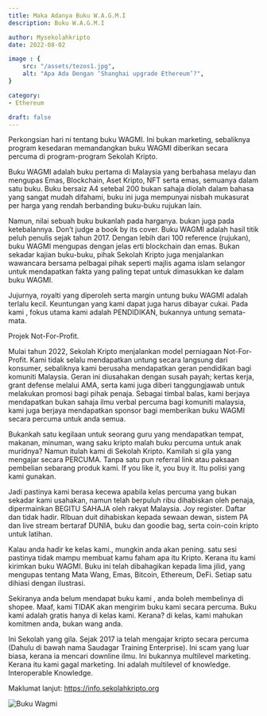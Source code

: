 ```yaml
---
title: Maka Adanya Buku W.A.G.M.I
description: Buku W.A.G.M.I

author: Mysekolahkripto
date: 2022-08-02

image : {
    src: "/assets/tezos1.jpg",
    alt: "Apa Ada Dengan ‘Shanghai upgrade Ethereum’?",
}

category: 
- Ethereum

draft: false
---
```



Perkongsian hari ni tentang buku WAGMI. Ini bukan marketing, sebaliknya program kesedaran memandangkan buku WAGMI diberikan secara percuma di program-program Sekolah Kripto.

Buku WAGMI adalah buku pertama di Malaysia yang berbahasa melayu dan mengupas Emas, Blockchain, Aset Kripto, NFT serta emas, semuanya dalam satu buku. Buku bersaiz A4 setebal 200 bukan sahaja diolah dalam bahasa yang sangat mudah difahami, buku ini juga mempunyai nisbah mukasurat per harga yang rendah berbanding buku-buku rujukan lain.

Namun, nilai sebuah buku bukanlah pada harganya. bukan juga pada ketebalannya. Don’t judge a book by its cover. Buku WAGMI adalah hasil titik peluh penulis sejak tahun 2017. Dengan lebih dari 100 reference (rujukan), buku WAGMI mengupas dengan jelas erti blockchain dan emas. Bukan sekadar kajian buku-buku, pihak Sekolah Kripto juga menjalankan wawancara bersama pelbagai pihak seperti majlis agama islam selangor untuk mendapatkan fakta yang paling tepat untuk dimasukkan ke dalam buku WAGMI.

Jujurnya, royalti yang diperoleh serta margin untung buku WAGMI adalah terlalu kecil. Keuntungan yang kami dapat juga harus dibayar cukai. Pada kami , fokus utama kami adalah PENDIDIKAN, bukannya untung semata-mata.

Projek Not-For-Profit.

Mulai tahun 2022, Sekolah Kripto menjalankan model perniagaan Not-For-Profit. Kami tidak selalu mendapatkan untung secara langsung dari konsumer, sebaliknya kami berusaha mendapatkan geran pendidikan bagi komuniti Malaysia. Geran ini diusahakan dengan susah payah; kertas kerja, grant defense melalui AMA, serta kami juga diberi tanggungjawab untuk melakukan promosi bagi pihak penaja. Sebagai timbal balas, kami berjaya mendapatkan bukan sahaja ilmu verbal percuma bagi komuniti malaysia, kami juga berjaya mendapatkan sponsor bagi memberikan buku WAGMI secara percuma untuk anda semua.

Bukankah satu kegilaan untuk seorang guru yang mendapatkan tempat, makanan, minuman, wang saku kripto malah buku percuma untuk anak muridnya? Namun itulah kami di Sekolah Kripto. Kamilah si gila yang mengajar secara PERCUMA. Tanpa satu pun referral link atau paksaan pembelian sebarang produk kami. If you like it, you buy it. Itu polisi yang kami gunakan.

Jadi pastinya kami berasa kecewa apabila kelas percuma yang bukan sekadar kami usahakan, namun telah berpuluh ribu dihabiskan oleh penaja, dipermainkan BEGITU SAHAJA oleh rakyat Malaysia. Joy register. Daftar dan tidak hadir. RIbuan duit dihabiskan kepada sewaan dewan, sistem PA dan live stream bertaraf DUNIA, buku dan goodie bag, serta coin-coin kripto untuk latihan.

Kalau anda hadir ke kelas kami., mungkin anda akan pening. satu sesi pastinya tidak mampu membuat kamu faham apa itu Kripto. Kerana itu kami kirimkan buku WAGMI. Buku ini telah dibahagikan kepada lima jilid, yang mengupas tentang Mata Wang, Emas, Bitcoin, Ethereum, DeFi. Setiap satu dihiasi dengan ilustrasi.

Sekiranya anda belum mendapat buku kami , anda boleh membelinya di shopee. Maaf, kami TIDAK akan mengirim buku kami secara percuma. Buku kami adalah gratis hanya di kelas kami. Kerana? di kelas, kami mahukan komitmen anda, bukan wang anda.

Ini Sekolah yang gila. Sejak 2017 ia telah mengajar kripto secara percuma (Dahulu di bawah nama Saudagar Training Enterprise). Ini scam yang luar biasa, kerana ia mencari downline ilmu. Ini bukannya multilevel marketing. Kerana itu kami gagal marketing. Ini adalah multilevel of knowledge. Interoperable Knowledge.

Maklumat lanjut: https://info.sekolahkripto.org

<img src="/assets/BP1-buku-wagmi.webp" alt="Buku Wagmi " class="pt-4 w-1/2 mx-auto rounded-md">
